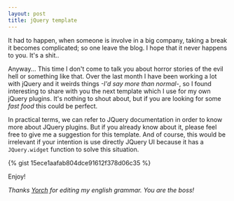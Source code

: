 ```yaml
---
layout: post
title: jQuery template
---
```


It had to happen, when someone is involve in a big company, taking a break it becomes complicated; so one leave the blog. I hope that it never happens to you. It's a shit..

Anyway... This time I don't come to talk you about horror stories of the evil hell or something like that. Over the last month I have been working a lot with jQuery and it weirds things *-I'd say more than normal-*, so I found interesting to share with you the next template which I use for my own jQuery plugins. It's nothing to shout about, but if you are looking for some *fast food* this could be perfect.

In practical terms, we can refer to JQuery documentation in order to know more about JQuery plugins. But if you already know about it, please feel free to give me a suggestion for this template. And of course, this would be irrelevant if your intention is use directly JQuery UI because it has a `JQuery.widget` function to solve this situation.

{% gist 15ece1aafab804dce91612f378d06c35 %}

Enjoy!

*Thanks [Yorch](https://twitter.com/j0rg3_nt) for editing my english grammar. You are the boss!*
